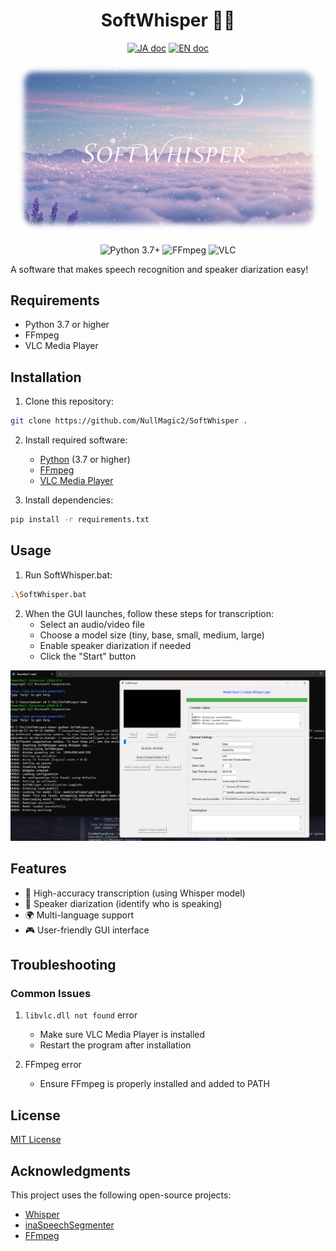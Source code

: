 <h1 align="center">SoftWhisper 🎤✨</h1>

<p align="center">
   <a href="README_JP.md"><img src="https://img.shields.io/badge/ドキュメント-日本語-white.svg" alt="JA doc"/></a>
   <a href="README_EN.md"><img src="https://img.shields.io/badge/english-document-white.svg" alt="EN doc"></a>
</p>

<p align="center">
   <img src="docs/header.png" alt="SoftWhisper Header" width="600px">
</p>

<p align="center">
   <img src="https://img.shields.io/badge/Python-3.7%2B-blue.svg" alt="Python 3.7+"/>
   <img src="https://img.shields.io/badge/FFmpeg-Required-green.svg" alt="FFmpeg"/>
   <img src="https://img.shields.io/badge/VLC-Required-orange.svg" alt="VLC"/>
</p>

A software that makes speech recognition and speaker diarization easy!

## Requirements

- Python 3.7 or higher
- FFmpeg
- VLC Media Player

## Installation

1. Clone this repository:
```bash
git clone https://github.com/NullMagic2/SoftWhisper .
```

2. Install required software:
   - [Python](https://www.python.org/downloads/) (3.7 or higher)
   - [FFmpeg](https://ffmpeg.org/download.html)
   - [VLC Media Player](https://www.videolan.org/vlc/)

3. Install dependencies:
```bash
pip install -r requirements.txt
```

## Usage

1. Run SoftWhisper.bat:
```bash
.\SoftWhisper.bat
```

2. When the GUI launches, follow these steps for transcription:
   - Select an audio/video file
   - Choose a model size (tiny, base, small, medium, large)
   - Enable speaker diarization if needed
   - Click the "Start" button

<p align="center">
   <img src="docs/demo.png" alt="SoftWhisper Demo" width="600px">
</p>

## Features

- 🎯 High-accuracy transcription (using Whisper model)
- 👥 Speaker diarization (identify who is speaking)
- 🌍 Multi-language support
- 🎮 User-friendly GUI interface

## Troubleshooting

### Common Issues

1. `libvlc.dll not found` error
   - Make sure VLC Media Player is installed
   - Restart the program after installation

2. FFmpeg error
   - Ensure FFmpeg is properly installed and added to PATH

## License

[MIT License](LICENSE)

## Acknowledgments

This project uses the following open-source projects:
- [Whisper](https://github.com/openai/whisper)
- [inaSpeechSegmenter](https://github.com/ina-foss/inaSpeechSegmenter)
- [FFmpeg](https://ffmpeg.org/)

